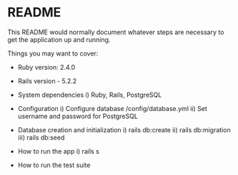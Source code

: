 # README

This README would normally document whatever steps are necessary to get the
application up and running.

Things you may want to cover:

* Ruby version: 2.4.0

* Rails version - 5.2.2

* System dependencies
  i) Ruby, Rails, PostgreSQL

* Configuration
  i) Configure database /config/database.yml
  ii) Set username and password for PostgreSQL

* Database creation and initialization
  i) rails db:create
  ii) rails db:migration
  iii) rails db:seed

* How to run the app
  i) rails s

* How to run the test suite
